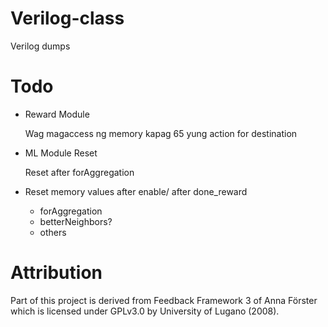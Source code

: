 # Verilog-class
Verilog dumps

# Todo
* Reward Module 
	
	Wag magaccess ng memory kapag 65 yung action for destination

* ML Module Reset

	Reset after forAggregation

* Reset memory values after enable/ after done_reward

	* forAggregation
	* betterNeighbors?
	* others

# Attribution
Part of this project is derived from Feedback Framework 3 of Anna Förster which is licensed under GPLv3.0 by University of Lugano (2008).
